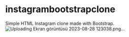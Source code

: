 # instagrambootstrapclone
Simple HTML Instagram clone made with Bootstrap.
![Uploading Ekran görüntüsü 2023-08-28 123038.png…]()
